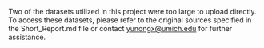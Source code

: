Two of the datasets utilized in this project were too large to upload directly. To access these datasets, please refer to the original sources specified in the Short_Report.md file or contact yunongx@umich.edu for further assistance. 
